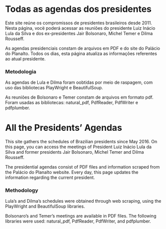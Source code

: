 # Todas as agendas dos presidentes

Este site reúne os compromissos de presidentes brasileiros desde 2011. Nesta página, vocë poderá acessar as reuniões do presidente Luiz Inácio Lula da Silva e dos ex-presidentes Jair Bolsonaro, Michel Temer e Dilma Rousseff.

As agendas presidenciais constam de arquivos em PDF e do site do Palácio do Planalto. Todos os dias, esta página atualiza as informações referentes ao atual presidente.

### Metodologia

As agendas de Lula e Dilma foram oobtidas por meio de raspagem, com uso das bibliotecas PlayWright e BeautifulSoup.

As reuniões de Bolsonaro e Temer constam de arquivos em formato pdf. Foram usadas as bibliotecas: natural_pdf, PdfReader, PdfWriter e pdfplumber.

# All the Presidents’ Agendas

This site gathers the schedules of Brazilian presidents since May 2016. On this page, you can access the meetings of President Luiz Inácio Lula da Silva and former presidents Jair Bolsonaro, Michel Temer and Dilma Rousseff.

The presidential agendas consist of PDF files and information scraped from the Palácio do Planalto website. Every day, this page updates the information regarding the current president.

### Methodology

Lula’s and Dilma’s schedules were obtained through web scraping, using the PlayWright and BeautifulSoup libraries.

Bolsonaro’s and Temer’s meetings are available in PDF files. The following libraries were used: natural_pdf, PdfReader, PdfWriter, and pdfplumber.